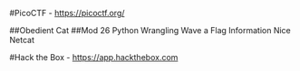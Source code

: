 #PicoCTF - https://picoctf.org/

##Obedient Cat
##Mod 26
Python Wrangling
Wave a Flag
Information
Nice Netcat

#Hack the Box - https://app.hackthebox.com
